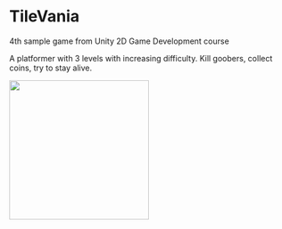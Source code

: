 # TileVania
 4th sample game from Unity 2D Game Development course
 
 A platformer with 3 levels with increasing difficulty. Kill goobers, collect coins, try to stay alive. 

<img src= https://im3.ezgif.com/tmp/ezgif-3-cc0e350491.gif width=250><br>
